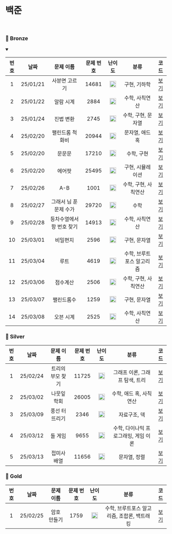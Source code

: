 백준 
==============================
<br>

### 🥉 Bronze
<details open>
<summary></summary>

| 번호 |    날짜    |     문제 이름      | 문제 번호 |                                 난이도                                 |       분류       |                    코드                    |  
|:--:|:--------:|:--------------:|:-----:|:-------------------------------------------------------------------:|:--------------:|:----------------------------------------:|
| 1  | 25/01/21 |    사분면 고르기     | 14681 | <img src="https://static.solved.ac/tier_small/1.svg" width="20px"/> |    구현, 기하학     |       [보기](./Bronze/사분면%20고르기.cpp)       |  |
| 2  | 25/01/22 |     알람 시계      | 2884  | <img src="https://static.solved.ac/tier_small/3.svg" width="20px"/> |    수학, 사칙연산    |        [보기](./Bronze/알람%20시계.cpp)        |  |
| 3  | 25/01/24 |     진법 변환      | 2745  | <img src="https://static.solved.ac/tier_small/4.svg" width="20px"/> |  수학, 구현, 문자열   |        [보기](./Bronze/진법%20변환.cpp)        |  |
| 4  | 25/02/20 |    팰린드롬 척화비    | 20944 | <img src="https://static.solved.ac/tier_small/3.svg" width="20px"/> |    문자열, 애드혹    |      [보기](./Bronze/팰린드롬%20척화비.cpp)       |  |
| 5  | 25/02/20 |      문문문       | 17210 | <img src="https://static.solved.ac/tier_small/3.svg" width="20px"/> |     수학, 구현     |          [보기](./Bronze/문문문.cpp)          |  |
| 6  | 25/02/20 |      에어팟       | 25495 | <img src="https://static.solved.ac/tier_small/4.svg" width="20px"/> |   구현, 시뮬레이션    |          [보기](./Bronze/에어팟.cpp)          |  |
| 7  | 25/02/26 |      A-B       | 1001  | <img src="https://static.solved.ac/tier_small/1.svg" width="20px"/> |  수학, 구현, 사칙연산  |          [보기](./Bronze/A-B.cpp)          |  |
| 8  | 25/02/27 | 그래서 님 푼 문제 수가  | 29720 | <img src="https://static.solved.ac/tier_small/3.svg" width="20px"/> |       수학       | [보기](./Bronze/그래서%20님%20푼%20문제%20수가.cpp) |  |
| 9  | 25/02/28 | 등차수열에서 항 번호 찾기 | 14913 | <img src="https://static.solved.ac/tier_small/3.svg" width="20px"/> |    수학, 사칙연산    | [보기](./Bronze/등차수열에서%20항%20번호%20찾기.cpp)  |  |
| 10 | 25/03/01 |      비밀편지      | 2596  | <img src="https://static.solved.ac/tier_small/5.svg" width="20px"/> |    구현, 문자열     |         [보기](./Bronze/비밀편지.cpp)          |  |
| 11 | 25/03/04 |       루트       | 4619  | <img src="https://static.solved.ac/tier_small/3.svg" width="20px"/> | 수학, 브루트포스 알고리즘 |          [보기](./Bronze/루트.cpp)           |  |
| 12 | 25/03/06 |      점수계산      | 2506  | <img src="https://static.solved.ac/tier_small/3.svg" width="20px"/> |  수학, 구현, 사칙연산  |         [보기](./Bronze/점수계산.cpp)          |  |
| 13 | 25/03/07 |     팰린드롬수      | 1259  | <img src="https://static.solved.ac/tier_small/5.svg" width="20px"/> |    구현, 문자열     |         [보기](./Bronze/팰린드롬수.cpp)         |  |
| 14 | 25/03/08 |     오븐 시계      | 2525  | <img src="https://static.solved.ac/tier_small/3.svg" width="20px"/> |    수학, 사칙연산    |        [보기](./Bronze/오븐%20시계.cpp)        |  |


</details>

### 🥈 Silver

| 번호 |    날짜    |   문제 이름   | 문제 번호 |                                 난이도                                 |                  분류                   |                코드                |  
|:--:|:--------:|:---------:|:-----:|:-------------------------------------------------------------------:|:-------------------------------------:|:--------------------------------:|
| 1  | 25/02/24 | 트리의 부모 찾기 | 11725 | <img src="https://static.solved.ac/tier_small/9.svg" width="20px"/> |          그래프 이론, 그래프 탐색, 트리           | [보기](./Silver/트리의%20부모%20찾기.cpp) |  |
| 2  | 25/03/02 |  나뭇잎 학회   | 26005 | <img src="https://static.solved.ac/tier_small/6.svg" width="20px"/> |            수학, 애드 혹, 사칙연산             |   [보기](./Silver/나뭇잎%20학회.cpp)    |  |
| 3  | 25/03/09 |  풍선 터뜨리기  | 2346  | <img src="https://static.solved.ac/tier_small/8.svg" width="20px"/> |                자료구조, 덱                |   [보기](./Silver/풍선%20터뜨리기.cpp)   |  |
| 4  | 25/03/12 |   돌 게임    | 9655  | <img src="https://static.solved.ac/tier_small/6.svg" width="20px"/> |         수학, 다이나믹 프로그래밍, 게임 이론         |    [보기](./Silver/돌%20게임.cpp)     |  |
| 5  | 25/03/13 |  접미사 배열   | 11656 | <img src="https://static.solved.ac/tier_small/7.svg" width="20px"/> |                문자열, 정렬                |   [보기](./Silver/접미사%20배열.cpp)    |  |

### 🥇 Gold

| 번호  |    날짜    | 문제 이름  | 문제 번호 |                                 난이도                                  |            분류             |            코드             |  
|:---:|:--------:|:------:|:-----:|:--------------------------------------------------------------------:|:-------------------------:|:-------------------------:|
| 1  | 25/02/25 | 암호 만들기 | 1759  | <img src="https://static.solved.ac/tier_small/11.svg" width="20px"/> | 수학, 브루트포스 알고리즘, 조합론, 백트래킹 | [보기](./Gold/암호%20만들기.cpp) |  |


[Bronze5]: https://static.solved.ac/tier_small/1.svg
[Bronze4]: https://static.solved.ac/tier_small/2.svg
[Bronze3]: https://static.solved.ac/tier_small/3.svg
[Bronze2]: https://static.solved.ac/tier_small/4.svg
[Bronze1]: https://static.solved.ac/tier_small/5.svg
[Silver5]: https://static.solved.ac/tier_small/6.svg
[Silver4]: https://static.solved.ac/tier_small/7.svg
[Silver3]: https://static.solved.ac/tier_small/8.svg
[Silver2]: https://static.solved.ac/tier_small/9.svg
[Silver1]: https://static.solved.ac/tier_small/10.svg
[Gold5]: https://static.solved.ac/tier_small/11.svg
[Gold4]: https://static.solved.ac/tier_small/12.svg
[Gold3]: https://static.solved.ac/tier_small/13.svg
[Gold2]: https://static.solved.ac/tier_small/14.svg
[Gold1]: https://static.solved.ac/tier_small/15.svg
